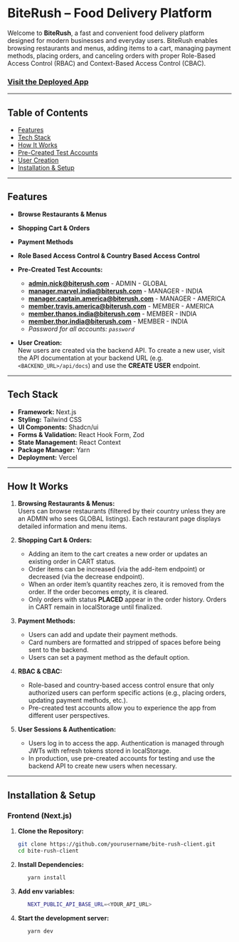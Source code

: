 # BiteRush – Food Delivery Platform

Welcome to **BiteRush**, a fast and convenient food delivery platform designed for modern businesses and everyday users. BiteRush enables browsing restaurants and menus, adding items to a cart, managing payment methods, placing orders, and canceling orders with proper Role-Based Access Control (RBAC) and Context-Based Access Control (CBAC).

### [Visit the Deployed App](https://bite-rush-client.vercel.app)

---

## Table of Contents

- [Features](#features)
- [Tech Stack](#tech-stack)
- [How It Works](#how-it-works)
- [Pre-Created Test Accounts](#pre-created-test-accounts)
- [User Creation](#user-creation)
- [Installation & Setup](#installation--setup)

---

## Features

- **Browse Restaurants & Menus**  
- **Shopping Cart & Orders**  
- **Payment Methods**  
- **Role Based Access Control & Country Based Access Control**  

- **Pre-Created Test Accounts:**  
  - **admin.nick@biterush.com** - ADMIN - GLOBAL  
  - **manager.marvel.india@biterush.com** - MANAGER - INDIA  
  - **manager.captain.america@biterush.com** - MANAGER - AMERICA  
  - **member.travis.america@biterush.com** - MEMBER - AMERICA  
  - **member.thanos.india@biterush.com** - MEMBER - INDIA  
  - **member.thor.india@biterush.com** - MEMBER - INDIA  
  - _Password for all accounts: `password`_

- **User Creation:**  
  New users are created via the backend API. To create a new user, visit the API documentation at your backend URL (e.g. `<BACKEND_URL>/api/docs`) and use the **CREATE USER** endpoint.

---

## Tech Stack

- **Framework:** Next.js
- **Styling:** Tailwind CSS
- **UI Components:** Shadcn/ui
- **Forms & Validation:** React Hook Form, Zod
- **State Management:** React Context
- **Package Manager:** Yarn
- **Deployment:**  Vercel
---

## How It Works

1. **Browsing Restaurants & Menus:**  
   Users can browse restaurants (filtered by their country unless they are an ADMIN who sees GLOBAL listings). Each restaurant page displays detailed information and menu items.

2. **Shopping Cart & Orders:**  
   - Adding an item to the cart creates a new order or updates an existing order in CART status.  
   - Order items can be increased (via the add-item endpoint) or decreased (via the decrease endpoint).  
   - When an order item’s quantity reaches zero, it is removed from the order. If the order becomes empty, it is cleared.  
   - Only orders with status **PLACED** appear in the order history. Orders in CART remain in localStorage until finalized.

3. **Payment Methods:**  
   - Users can add and update their payment methods.  
   - Card numbers are formatted and stripped of spaces before being sent to the backend.  
   - Users can set a payment method as the default option.

4. **RBAC & CBAC:**  
   - Role-based and country-based access control ensure that only authorized users can perform specific actions (e.g., placing orders, updating payment methods, etc.).  
   - Pre-created test accounts allow you to experience the app from different user perspectives.

5. **User Sessions & Authentication:**  
   - Users log in to access the app. Authentication is managed through JWTs with refresh tokens stored in localStorage.  
   - In production, use pre-created accounts for testing and use the backend API to create new users when necessary.

---

## Installation & Setup

### Frontend (Next.js)
1. **Clone the Repository:**
   ```bash
   git clone https://github.com/yourusername/bite-rush-client.git
   cd bite-rush-client

2. **Install Dependencies:**
   ```bash
      yarn install

3. **Add env variables:**
    ```bash
       NEXT_PUBLIC_API_BASE_URL=<YOUR_API_URL>

4. **Start the development server:**
   ```bash
      yarn dev
